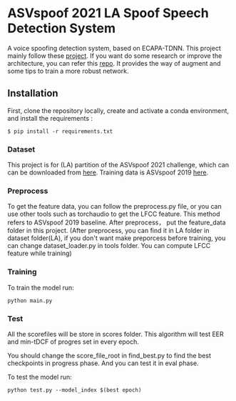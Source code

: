 # ASVspoof 2021 LA Spoof Speech Detection System 

A voice spoofing detection system, based on ECAPA-TDNN. This project mainly follow these [project](https://github.com/pabdzadeh/voice-spoof-detection-system). If you want do some research or improve the architecture, you can refer this [repo](https://github.com/yzyouzhang/ASVspoof2021_AIR). It provides the way of augment and some tips to train a more robust network.

## Installation

First, clone the repository locally, create and activate a conda environment, and install the requirements :
```
$ pip install -r requirements.txt
```

### Dataset
This project is for (LA) partition of the ASVspoof 2021 challenge, which can can be downloaded from [here](https://www.asvspoof.org/https://datashare.is.ed.ac.uk/handle/10283/3336). Training data is ASVspoof 2019 [here](https://datashare.is.ed.ac.uk/handle/10283/3336).

### Preprocess
To get the feature data, you can follow the preprocess.py file, or you can use other tools such as torchaudio to get the LFCC feature. This method refers to ASVspoof 2019 baseline. After preprocess， put the feature_data folder in this project. (After preprocess, you can find it in LA folder in dataset folder(LA), if you don't want make preporcess before training, you can change dataset_loader.py in tools folder. You can compute LFCC feature while training)

### Training
To train the model run:
```
python main.py
```

### Test
All the scorefiles will be store in scores folder. This algorithm will test EER and min-tDCF of progres set in every epoch.

You should change the score_file_root in find_best.py to find the best checkpoints in progress phase. And you can test it in eval phase.

To test the model run:
```
python test.py --model_index $(best epoch)
```

